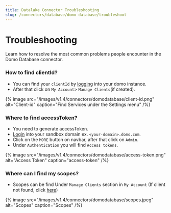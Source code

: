 ```yaml
---
title: Datalake Connector Troubleshooting
slug: /connectors/database/domo-database/troubleshoot
---
```


# Troubleshooting

Learn how to resolve the most common problems people encounter in the Domo Database connector.

### How to find clientId?
* You can find your `clientId` by [logging](https://developer.domo.com/) into your domo instance.
* After that click on `My Account`> `Manage Clients`(if created).

{% image
src="/images/v1.4/connectors/domodatabase/client-id.png"
alt="Client-id"
caption="Find Services under the Settings menu" /%}

### Where to find accessToken?
* You need to generate accessToken.
* [Login](https://www.domo.com/login) into your sandbox domain ex. `<your-domain>.domo.com`.
* Click on the `MORE` button on navbar, after that click on `Admin`.
* Under `Authentication` you will find `Access tokens`.

{% image
src="/images/v1.4/connectors/domodatabase/access-token.png"
alt="Access Token"
caption="access-token" /%}


### Where can I find my scopes?
* Scopes can be find Under `Manage Clients` section in `My Account` (If client not found, click [here](#how-to-find-clientid))

{% image
src="/images/v1.4/connectors/domodatabase/scopes.jpeg"
alt="Scopes"
caption="Scopes" /%}



